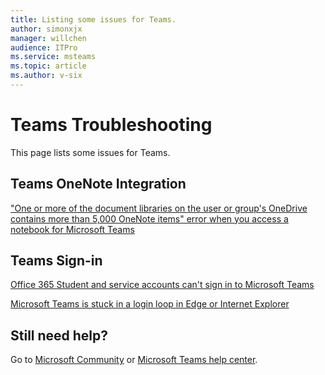 ```yaml
---
title: Listing some issues for Teams.
author: simonxjx
manager: willchen
audience: ITPro
ms.service: msteams
ms.topic: article
ms.author: v-six
---
```


# Teams Troubleshooting

This page lists some issues for Teams.

## Teams OneNote Integration

["One or more of the document libraries on the user or group's OneDrive contains more than 5,000 OneNote items" error when you access a notebook for Microsoft Teams](./teams-onenote-integration/issue-when-access-notebook-in-teams.md)

## Teams Sign-in

[Office 365 Student and service accounts can't sign in to Microsoft Teams](./teams-sign-in/office-365-accounts-cannot-sign-in-to-teams.md)

[Microsoft Teams is stuck in a login loop in Edge or Internet Explorer](./teams-sign-in/sign-in-loop-when-joining-teams.md)

## Still need help? 

Go to [Microsoft Community](https://answers.microsoft.com) or [Microsoft Teams help center](https://support.office.com/teams).